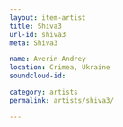 ```yaml
---
layout: item-artist
title: Shiva3
url-id: shiva3
meta: Shiva3

name: Averin Andrey
location: Crimea, Ukraine
soundcloud-id: 

category: artists
permalink: artists/shiva3/

---
```



